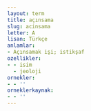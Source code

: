 ```yaml
---
layout: term
title: açınsama
slug: acinsama
letter: A
lisan: Türkçe
anlamlar:
- Açınsamak işi; istikşaf
ozellikler:
- - isim
  - jeoloji
ornekler:
- - ''
orneklerkaynak:
- - ''
---
```

